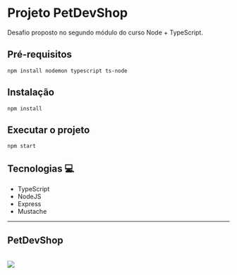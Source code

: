 # Projeto PetDevShop  

Desafio proposto no segundo módulo do curso Node + TypeScript.

## Pré-requisitos  
`npm install nodemon typescript ts-node`

## Instalação  
`npm install`

## Executar o projeto  
`npm start`   

## Tecnologias 💻  

* TypeScript
* NodeJS  
* Express 
* Mustache   

<hr/>

## PetDevShop  
<br/>
<img src="./public/video/PetDevShop.gif">




